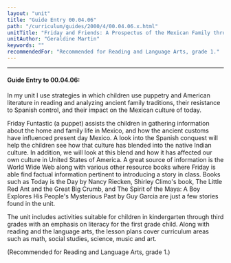 ```yaml
---
layout: "unit"
title: "Guide Entry 00.04.06"
path: "/curriculum/guides/2000/4/00.04.06.x.html"
unitTitle: "Friday and Friends: A Prospectus of the Mexican Family through Children's Literature"
unitAuthor: "Geraldine Martin"
keywords: ""
recommendedFor: "Recommended for Reading and Language Arts, grade 1."
---
```

<body>
<hr/>
<h4>
Guide Entry to 00.04.06:
</h4>
In my unit I use strategies in which children use puppetry and American literature in reading and analyzing ancient family traditions, their resistance to Spanish control, and their impact on the Mexican culture of today.
<p>
Friday Funtastic (a puppet) assists the children in gathering information about the home and family life in Mexico, and how the ancient customs have influenced present day Mexico.  A look into the Spanish conquest will help the children see how that culture has blended into the native Indian culture.  In addition, we will look at this blend and how it has affected our own culture in United States of America.  A great source of information is the World Wide Web along with various other resource books where Friday is able find factual information pertinent to introducing a story in class.  Books such as Today is the Day by Nancy Riecken, Shirley Climo's book, The Little Red Ant and the Great Big Crumb, and The Spirit of the Maya:  A Boy Explores His People's Mysterious Past by Guy Garcia are just a few stories found in the unit.
</p>
<p>
The unit includes activities suitable for children in kindergarten through third grades with an emphasis on literacy for the first grade child.  Along with reading and the language arts, the lesson plans cover curriculum areas such as math, social studies, science, music and art.
</p>
<p>
(Recommended for Reading and Language Arts, grade 1.)
</p>
</body>